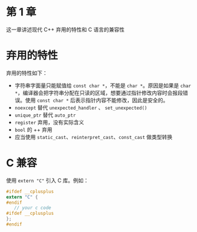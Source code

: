# 第 1 章
这一章讲述现代 C++ 弃用的特性和 C 语言的兼容性

# 弃用的特性
弃用的特性如下：

* 字符串字面量只能赋值给 `const char *`，不能是 `char *`。原因是如果是 `char *`，编译器会把字符串分配在只读的区域，想要通过指针修改内容时会报段错误。使用 `const char *` 后表示指针内容不能修改，因此是安全的。
* `noexcept` 替代 `unexpected_handler` 、 `set_unexpected()`
* `unique_ptr` 替代 `auto_ptr`
* `register` 弃用，没有实际含义
* `bool` 的 ++ 弃用
* 应当使用 `static_cast`、`reinterpret_cast`、`const_cast` 做类型转换

# C 兼容

使用 `extern "C"` 引入 C 库。例如：

```c
#ifdef __cplusplus
extern "C" {
#endif
   // your c code 
#ifdef __cplusplus
};
#endif
```
